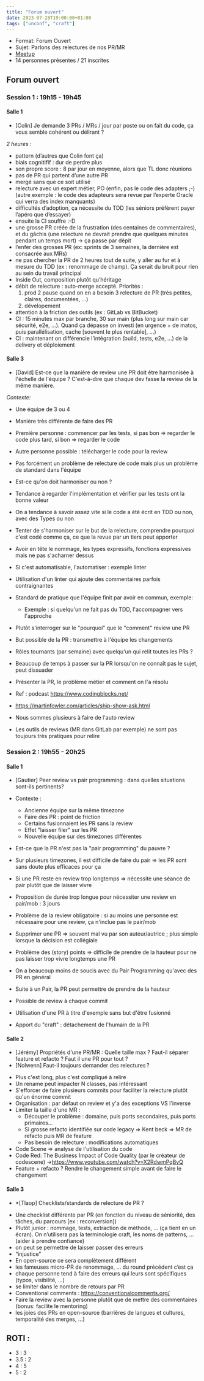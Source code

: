 ```yaml
---
title: "Forum ouvert"
date: 2023-07-28T19:00:00+01:00
tags: ["unconf", "craft"]
---
```


- Format: Forum Ouvert
- Sujet: Parlons des relectures de nos PR/MR
- [Meetup](https://www.meetup.com/fr-FR/software-craftsmanship-lyon/events/294927796/)
- 14 personnes présentes / 21 inscrites

## Forum ouvert


### Session 1 : 19h15 - 19h45

#### Salle 1
* [Colin] Je demande 3 PRs / MRs / jour par poste ou on fait du code, ça vous semble cohérent ou délirant ? 

_2 heures :_

- pattern (d’autres que Colin font ça)
- biais cognitifif : dur de perdre plus
- son propre score : 8 par jour en moyenne, alors que TL donc réunions
- pas de PR qui partent d’une autre PR
- mergé sans que ce soit utilisé
- relecture avec un expert métier, PO (enfin, pas le code des adapters ;-) (autre exemple : le code des adapteurs sera revue par l’experte Oracle qui verra des index manquants)
- difficultés d’adoption, ça nécessite du TDD (les séniors préfèrent payer l’apéro que d’essayer)
- ensuite la CI souffre :-D
- une grosse PR créée de la frustration (des centaines de commentaires), et du gâchis (une relecture ne devrait prendre que quelques minutes pendant un temps mort) -> ça passe par dépit
- l’enfer des grosses PR (ex: sprints de 3 semaines, la dernière est consacrée aux MRs)
- ne pas chercher la PR de 2 heures tout de suite, y aller au fur et à mesure du TDD (ex : renommage de champ). Ça serait du bruit pour rien au sein du travail principal
- Inside Out, composition plutôt qu’héritage
- débit de relecture : auto-merge accepté. Priorités :
    1. prod
    2 pause quand on en a besoin
    3 relecture de PR (très petites, claires, documentées, …)
    4. dévelopement
- attention à la friction des outils (ex : GitLab vs BitBucket)
- CI : 15 minutes max par branche, 30 sur main (plus long sur main car sécurité, e2e, …). Quand ça dépasse on investi (en urgence + de matos, puis parallélisation, cache [souvent le plus rentable], …)
- CI : maintenant on différencie l’intégration (build, tests, e2e, …) de la delivery et déploiement

#### Salle 3
* [David] Est-ce que la manière de review une PR doit être harmonisée à l'échelle de l'équipe ? C'est-à-dire que chaque dev fasse la review de la même manière.

_Contexte:_

* Une équipe de 3 ou 4
* Manière très différente de faire des PR
* Première personne : commencer par les tests, si pas bon => regarder le code plus tard, si bon => regarder le code
* Autre personne possible : télécharger le code pour la review

* Pas forcément un problème de relecture de code mais plus un problème de standard dans l'équipe

* Est-ce qu'on doit harmoniser ou non ?
* Tendance à regarder l'implémentation et vérifier par les tests ont la bonne valeur
* On a tendance à savoir assez vite si le code a été écrit en TDD ou non, avec des Types ou non

* Tenter de s'harmoniser sur le but de la relecture, comprendre pourquoi c'est codé comme ça, ce que la revue par un tiers peut apporter
* Avoir en tête le nommage, les types expressifs, fonctions expressives mais ne pas s'acharner dessus
* Si c'est automatisable, l'automatiser : exemple linter
* Utilisation d'un linter qui ajoute des commentaires parfois contraignantes
* Standard de pratique que l'équipe finit par avoir en commun, exemple:
  * Exemple : si quelqu'un ne fait pas du TDD, l'accompagner vers l'approche
* Plutôt s'interroger sur le "pourquoi" que le "comment" review une PR
* But possible de la PR : transmettre à l'équipe les changements
* Rôles tournants (par semaine) avec quelqu'un qui relit toutes les PRs ?
* Beaucoup de temps à passer sur la PR lorsqu'on ne connaît pas le sujet, peut dissuader
* Présenter la PR, le problème métier et comment on l'a résolu

* Ref : podcast <https://www.codingblocks.net/>
* <https://martinfowler.com/articles/ship-show-ask.html>

* Nous sommes plusieurs à faire de l'auto review
* Les outils de reviews (MR dans GitLab par exemple) ne sont pas toujours très pratiques pour relire

### Session 2 : 19h55 - 20h25

#### Salle 1
* [Gautier] Peer review vs pair programming : dans quelles situations sont-ils pertinents?

* Contexte :
  * Ancienne équipe sur la même timezone
  * Faire des PR : point de friction
  * Certains fusionnaient les PR sans la review
  * Effet "laisser filer" sur les PR
  * Nouvelle équipe sur des timezones différentes

* Est-ce que la PR n'est pas la "pair programming" du pauvre ?
* Sur plusieurs timezones, il est difficile de faire du pair => les PR sont sans doute plus efficaces pour ça
* Si une PR reste en review trop longtemps => nécessite une séance de pair plutôt que de laisser vivre
* Proposition de durée trop longue pour nécessiter une review en pair/mob : 3 jours
* Problème de la review obligatoire : si au moins une personne est nécessaire pour une review, ça n'inclue pas le pair/mob
* Supprimer une PR => souvent mal vu par son auteur/autrice ; plus simple lorsque la décision est collégiale
* Problème des (story) points => difficile de prendre de la hauteur pour ne pas laisser trop vivre longtemps une PR
* On a beaucoup moins de soucis avec du Pair Programming qu'avec des PR en général
* Suite à un Pair, la PR peut permettre de prendre de la hauteur
* Possible de review à chaque commit
* Utilisation d'une PR à titre d'exemple sans but d'être fusionné
* Apport du "craft" : détachement de l'humain de la PR


#### Salle 2
* [Jérémy] Propriétés d'une PR/MR : Quelle taille max ? Faut-il séparer feature et refacto ? Faut il une PR pour tout ?
* [Nolwenn] Faut-il toujours demander des relectures ?

- Plus c'est long, plus c'est compliqué à relire
- Un rename peut impacter N classes, pas intéressant
- S'efforcer de faire plusieurs commits pour faciliter la relecture plutôt qu'un énorme commit
- Organisation : par défaut on review et y'a des exceptions VS l'inverse
- Limiter la taille d'une MR :
    - Découper le problème : domaine, puis ports secondaires, puis ports primaires...
    - Si grosse refacto identifiée sur code legacy => Kent beck => MR de refacto puis MR de feature
    - Pas besoin de relecture : modifications automatiques
- Code Scene => analyse de l'utilisation du code
- Code Red: The Business Impact of Code Quality (par le créateur de codescene) ->https://www.youtube.com/watch?v=X2RdwmPqBvQ
- Feature + refacto ? Rendre le changement simple avant de faire le changement

#### Salle 3
* *[Tlaop] Checklists/standards de relecture de PR ?

- Une checklist différente par PR (en fonction du niveau de séniorité, des tâches, du parcours [ex : reconversion])
- Plutôt junior : nommage, tests, extraction de méthode, … (ça tient en un écran). On n’utilisera pas la terminologie craft, les noms de patterns, … (aider à prendre confiance)
- on peut se permettre de laisser passer des erreurs
- “injustice”
- En open-source ce sera complètement différent
- les fameuses micro-PR de renommage, … du round précédent c’est ça
- chaque personne tend à faire des erreurs qui leurs sont spécifiques (typos, visibilité, …)
- se limiter dans le nombre de retours par PR
- Conventional comments : https://conventionalcomments.org/
- Faire la review avec la personne plutôt que de mettre des commentaires (bonus: facilite le mentoring)
- les joies des PRs en open-source (barrières de langues et cultures,  temporalité des merges, …)

## ROTI :

- 3 : 3
- 3.5 : 2
- 4 : 5
- 5 : 2

